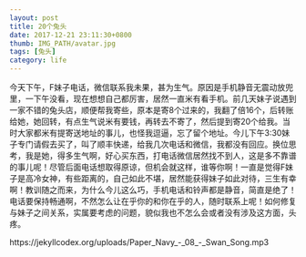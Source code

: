 ```yaml
---
layout: post
title: 20个兔头
date: 2017-12-21 23:11:30+0800
thumb: IMG_PATH/avatar.jpg
tags: [兔头]
category: life
---
```

今天下午，F妹子电话，微信联系我未果，甚为生气。原因是手机静音无震动放兜里，一下午没看，现在想想自己都厉害，居然一直米有看手机。前几天妹子说遇到一家不错的兔头店，顺便帮我寄些，原本是寄8个过来的，我翻了倍16个，后转账给她，她回转，有点生气说米有要钱，再转去不寄了，然后提到寄20个给我。当时大家都米有提寄送地址的事儿，也怪我逗逼，忘了留个地址。今儿下午3:30妹子专门请假去买了，叫了顺丰快递，给我几次电话和微信，我都没有回应。换位思考，我是她，得多生气啊，好心买东西，打电话微信居然找不到人，这是多不靠谱的事儿呢！尽管后面电话想取得原谅，但机会就这样，谁等你啊！一直是觉得F妹子是高冷女神，有些距离的，自己如此不堪，居然能获得妹子如此对待，三生有幸啊！教训随之而来，为什么今儿这么巧，手机电话和铃声都是静音，简直是绝了！电话要保持畅通啊，不然怎么让在乎你的和你在乎的人，随时联系上呢！如何修复与妹子之间关系，实属要考虑的问题，貌似我也不怎么会或者没有涉及这方面，头疼。
<p>https://jekyllcodex.org/uploads/Paper_Navy_-_08_-_Swan_Song.mp3</p>